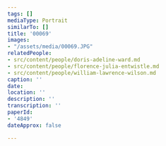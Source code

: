 ```yaml
---
tags: []
mediaType: Portrait
similarTo: []
title: '00069'
images:
- "/assets/media/00069.JPG"
relatedPeople:
- src/content/people/doris-adeline-ward.md
- src/content/people/florence-julia-entwistle.md
- src/content/people/william-lawrence-wilson.md
caption: ''
date: 
location: ''
description: ''
transcription: ''
paperId:
- '4849'
dateApprox: false

---
```

